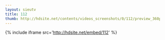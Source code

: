 ```yaml
---
layout: sieutv
title: 112
thumb: http://hdsite.net/contents/videos_screenshots/0/112/preview_360p.mp4.jpg
---
```

{% include iframe src='http://hdsite.net/embed/112' %}
 
